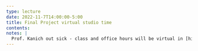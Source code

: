```yaml
---
type: lecture
date: 2022-11-7T14:00:00-5:00
title: Final Project virtual studio time
contents:
notes: | 
  Prof. Kanich out sick - class and office hours will be virtual in [his zoom room](https://uic.zoom.us/my/ckanich), it's recommended you come hang out and work on your final project, either coding or finishing the design that's due tonight.
---
```

